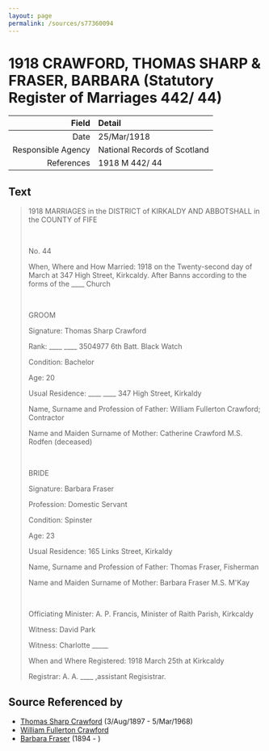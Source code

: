 ```yaml
---
layout: page
permalink: /sources/s77360094
---
```


# 1918 CRAWFORD, THOMAS SHARP & FRASER, BARBARA (Statutory Register of Marriages 442/ 44)

Field | Detail
---:|:---
Date | 25/Mar/1918
Responsible Agency | National Records of Scotland
References | 1918 M 442/ 44

## Text

> 1918 MARRIAGES in the DISTRICT of KIRKALDY AND ABBOTSHALL in the COUNTY of FIFE
>
> <br/>
>
> No. 44
>
> When, Where and How Married: 1918 on the Twenty-second day of March at 347 High Street, Kirkcaldy. After Banns according to the forms of the ____ Church
>
> <br/>
>
> GROOM
>
> Signature: Thomas Sharp Crawford
>
> Rank: ____ ____ 3504977 6th Batt. Black Watch
>
> Condition: Bachelor
>
> Age: 20
>
> Usual Residence: ____ ____ 347 High Street, Kirkaldy
>
> Name, Surname and Profession of Father: William Fullerton Crawford; Contractor
>
> Name and Maiden Surname of Mother: Catherine Crawford M.S. Rodfen (deceased)
>
> <br/>
>
> BRIDE
>
> Signature: Barbara Fraser
>
> Profession: Domestic Servant
>
> Condition: Spinster
>
> Age: 23
>
> Usual Residence: 165 Links Street, Kirkaldy
>
> Name, Surname and Profession of Father: Thomas Fraser, Fisherman
>
> Name and Maiden Surname of Mother: Barbara Fraser M.S. M'Kay
>
> <br/>
>
> Officiating Minister: A. P. Francis, Minister of Raith Parish, Kirkcaldy
>
> Witness: David Park
>
> Witness: Charlotte _____
>
> When and Where Registered: 1918 March 25th at Kirkcaldy
>
> Registrar: A. A. ____ ,assistant Regisistrar.
>

## Source Referenced by

* [Thomas Sharp Crawford](../people/@2569089@-thomas-sharp-crawford-b1897-8-3-d1968-3-5.md) (3/Aug/1897 - 5/Mar/1968)
* [William Fullerton Crawford](../people/@48880388@-william-fullerton-crawford-b-d.md)
* [Barbara Fraser](../people/@26057486@-barbara-fraser-b1894-d.md) (1894 - )

